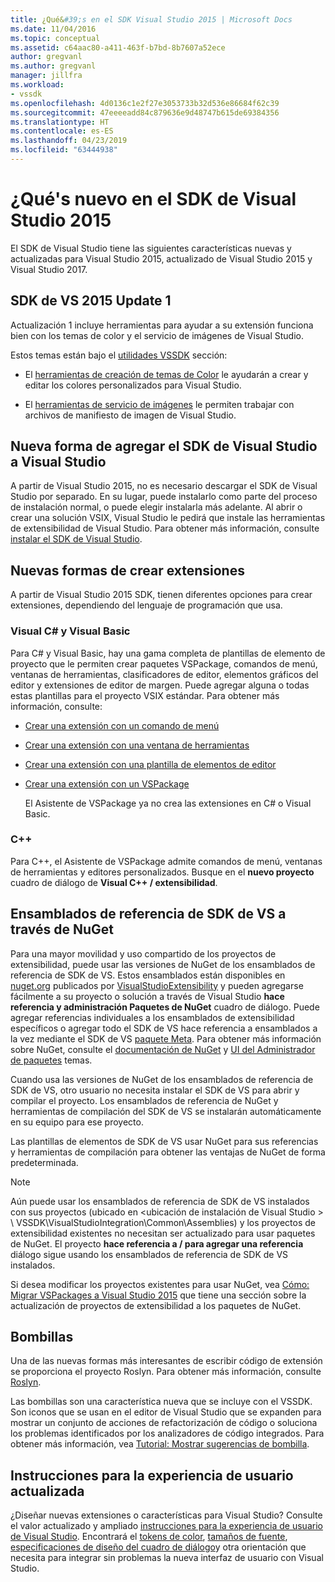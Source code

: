 ```yaml
---
title: ¿Qué&#39;s en el SDK Visual Studio 2015 | Microsoft Docs
ms.date: 11/04/2016
ms.topic: conceptual
ms.assetid: c64aac80-a411-463f-b7bd-8b7607a52ece
author: gregvanl
ms.author: gregvanl
manager: jillfra
ms.workload:
- vssdk
ms.openlocfilehash: 4d0136c1e2f27e3053733b32d536e86684f62c39
ms.sourcegitcommit: 47eeeeadd84c879636e9d48747b615de69384356
ms.translationtype: HT
ms.contentlocale: es-ES
ms.lasthandoff: 04/23/2019
ms.locfileid: "63444938"
---
```

# <a name="what39s-new-in-the-visual-studio-2015-sdk"></a>¿Qué&#39;s nuevo en el SDK de Visual Studio 2015
El SDK de Visual Studio tiene las siguientes características nuevas y actualizadas para Visual Studio 2015, actualizado de Visual Studio 2015 y Visual Studio 2017.

## <a name="vs-2015-sdk-update-1"></a>SDK de VS 2015 Update 1
 Actualización 1 incluye herramientas para ayudar a su extensión funciona bien con los temas de color y el servicio de imágenes de Visual Studio.

 Estos temas están bajo el [utilidades VSSDK](../extensibility/internals/vssdk-utilities.md) sección:

- El [herramientas de creación de temas de Color](../extensibility/internals/color-theming-tools.md) le ayudarán a crear y editar los colores personalizados para Visual Studio.

- El [herramientas de servicio de imágenes](../extensibility/internals/image-service-tools.md) le permiten trabajar con archivos de manifiesto de imagen de Visual Studio.

## <a name="new-way-to-add-the-visual-studio-sdk-to-visual-studio"></a>Nueva forma de agregar el SDK de Visual Studio a Visual Studio
 A partir de Visual Studio 2015, no es necesario descargar el SDK de Visual Studio por separado. En su lugar, puede instalarlo como parte del proceso de instalación normal, o puede elegir instalarla más adelante. Al abrir o crear una solución VSIX, Visual Studio le pedirá que instale las herramientas de extensibilidad de Visual Studio. Para obtener más información, consulte [instalar el SDK de Visual Studio](../extensibility/installing-the-visual-studio-sdk.md).

## <a name="new-ways-of-creating-extensions"></a>Nuevas formas de crear extensiones
 A partir de Visual Studio 2015 SDK, tienen diferentes opciones para crear extensiones, dependiendo del lenguaje de programación que usa.

### <a name="visual-c-and-visual-basic"></a>Visual C# y Visual Basic
 Para C# y Visual Basic, hay una gama completa de plantillas de elemento de proyecto que le permiten crear paquetes VSPackage, comandos de menú, ventanas de herramientas, clasificadores de editor, elementos gráficos del editor y extensiones de editor de margen. Puede agregar alguna o todas estas plantillas para el proyecto VSIX estándar. Para obtener más información, consulte:

- [Crear una extensión con un comando de menú](../extensibility/creating-an-extension-with-a-menu-command.md)

- [Crear una extensión con una ventana de herramientas](../extensibility/creating-an-extension-with-a-tool-window.md)

- [Crear una extensión con una plantilla de elementos de editor](../extensibility/creating-an-extension-with-an-editor-item-template.md)

- [Crear una extensión con un VSPackage](../extensibility/creating-an-extension-with-a-vspackage.md)

     El Asistente de VSPackage ya no crea las extensiones en C# o Visual Basic.

### <a name="c"></a>C++
 Para C++, el Asistente de VSPackage admite comandos de menú, ventanas de herramientas y editores personalizados. Busque en el **nuevo proyecto** cuadro de diálogo de **Visual C++ / extensibilidad**.

## <a name="vs-sdk-reference-assemblies-via-nuget"></a>Ensamblados de referencia de SDK de VS a través de NuGet
 Para una mayor movilidad y uso compartido de los proyectos de extensibilidad, puede usar las versiones de NuGet de los ensamblados de referencia de SDK de VS. Estos ensamblados están disponibles en [nuget.org](http://www.nuget.org) publicados por [VisualStudioExtensibility](http://www.nuget.org/profiles/VisualStudioExtensibility) y pueden agregarse fácilmente a su proyecto o solución a través de Visual Studio **hace referencia y administración Paquetes de NuGet** cuadro de diálogo. Puede agregar referencias individuales a los ensamblados de extensibilidad específicos o agregar todo el SDK de VS hace referencia a ensamblados a la vez mediante el SDK de VS [paquete Meta](http://www.nuget.org/packages/VSSDK_Reference_Assemblies). Para obtener más información sobre NuGet, consulte el [documentación de NuGet](/NuGet) y [UI del Administrador de paquetes](/NuGet/Tools/Package-Manager-UI) temas.

 Cuando usa las versiones de NuGet de los ensamblados de referencia de SDK de VS, otro usuario no necesita instalar el SDK de VS para abrir y compilar el proyecto.  Los ensamblados de referencia de NuGet y herramientas de compilación del SDK de VS se instalarán automáticamente en su equipo para ese proyecto.

 Las plantillas de elementos de SDK de VS usar NuGet para sus referencias y herramientas de compilación para obtener las ventajas de NuGet de forma predeterminada.

> [!NOTE]
> Aún puede usar los ensamblados de referencia de SDK de VS instalados con sus proyectos (ubicado en \<ubicación de instalación de Visual Studio > \ VSSDK\VisualStudioIntegration\Common\Assemblies) y los proyectos de extensibilidad existentes no necesitan ser actualizado para usar paquetes de NuGet.  El proyecto **hace referencia a / para agregar una referencia** diálogo sigue usando los ensamblados de referencia de SDK de VS instalados.
>
> Si desea modificar los proyectos existentes para usar NuGet, vea [Cómo: Migrar VSPackages a Visual Studio 2015](../extensibility/how-to-migrate-extensibility-projects-to-visual-studio-2015.md) que tiene una sección sobre la actualización de proyectos de extensibilidad a los paquetes de NuGet.

## <a name="light-bulbs"></a>Bombillas
 Una de las nuevas formas más interesantes de escribir código de extensión se proporciona el proyecto Roslyn. Para obtener más información, consulte [Roslyn](https://github.com/dotnet/Roslyn).

 Las bombillas son una característica nueva que se incluye con el VSSDK. Son iconos que se usan en el editor de Visual Studio que se expanden para mostrar un conjunto de acciones de refactorización de código o soluciona los problemas identificados por los analizadores de código integrados. Para obtener más información, vea [Tutorial: Mostrar sugerencias de bombilla](../extensibility/walkthrough-displaying-light-bulb-suggestions.md).

## <a name="updated-user-experience-guidelines"></a>Instrucciones para la experiencia de usuario actualizada
 ¿Diseñar nuevas extensiones o características para Visual Studio? Consulte el valor actualizado y ampliado [instrucciones para la experiencia de usuario de Visual Studio](../extensibility/ux-guidelines/visual-studio-user-experience-guidelines.md).  Encontrará el [tokens de color](../extensibility/ux-guidelines/shared-colors-for-visual-studio.md), [tamaños de fuente](../extensibility/ux-guidelines/fonts-and-formatting-for-visual-studio.md), [especificaciones de diseño del cuadro de diálogo](../extensibility/ux-guidelines/layout-for-visual-studio.md)y otra orientación que necesita para integrar sin problemas la nueva interfaz de usuario con Visual Studio.